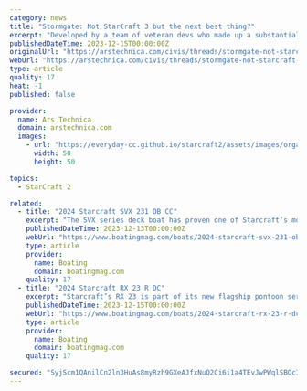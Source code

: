 ```yaml
---
category: news
title: "Stormgate: Not StarCraft 3 but the next best thing?"
excerpt: "Developed by a team of veteran devs who made up a substantial part of the StarCraft II team, Stormgate is a 2024 real-time strategy (RTS) game, featuring \"next generation\" 1v1 competition alongside a single-player campaign with \"additional chapters ..."
publishedDateTime: 2023-12-15T00:00:00Z
originalUrl: "https://arstechnica.com/civis/threads/stormgate-not-starcraft-3-but-the-next-best-thing.1497748/"
webUrl: "https://arstechnica.com/civis/threads/stormgate-not-starcraft-3-but-the-next-best-thing.1497748/"
type: article
quality: 17
heat: -1
published: false

provider:
  name: Ars Technica
  domain: arstechnica.com
  images:
    - url: "https://everyday-cc.github.io/starcraft2/assets/images/organizations/arstechnica.com-50x50.jpg"
      width: 50
      height: 50

topics:
  - StarCraft 2

related:
  - title: "2024 Starcraft SVX 231 OB CC"
    excerpt: "The SVX series deck boat has proven one of Starcraft’s most versatile platforms. It combines a stable reverse-chine hull that excels in a variety of water conditions with a rectangular profile topside, which maintains beam width nearly all the way ..."
    publishedDateTime: 2023-12-13T00:00:00Z
    webUrl: "https://www.boatingmag.com/boats/2024-starcraft-svx-231-ob-cc-bbg/"
    type: article
    provider:
      name: Boating
      domain: boatingmag.com
    quality: 17
  - title: "2024 Starcraft RX 23 R DC"
    excerpt: "Starcraft’s RX 23 is part of its new flagship pontoon series, pampering family buyers with plush furniture and performance. Rather than traditional aluminum panels or molded fiberglass, Starcraft debuts industry-first acrylic-capped ABS plastic panels ..."
    publishedDateTime: 2023-12-15T00:00:00Z
    webUrl: "https://www.boatingmag.com/boats/2024-starcraft-rx-23-r-dc-bbg/"
    type: article
    provider:
      name: Boating
      domain: boatingmag.com
    quality: 17

secured: "SyjScm1QAnilCn2ln3HuAs8myRzh9GXeAJfxNuQ2Ci6i1a4TEvJwPWqlSBOcIIGVH/hEuEBQ4HpmqsGpFnrIaa7WXwWh1Iaj9UpV0SgpLASLxDN2dUxz6zcKIid43h6m37/QdIK/wJ1pXjUlbIBvDzy3o7gC7l+A1JamlxS8MGqcrCwnkmrtop4GY0KN9klLLWAIg8bSB/qJ4KE1YIO4xMFOzsBIVDrFc7V9TQKrVFcPib2tWFatQZOPkGmIPthpHeiChUQvPTWD4lpo/O/IrzqU5bRgDJUVT6kx6NNs/bVO0qlC+EZFLTREOjX0lIXg36c273iLROr46S+59+I54MvHu/bo2b2t4bvQar3HmpY=;Sa9EUU7Mel1Bp1ioVPTRZQ=="
---
```


